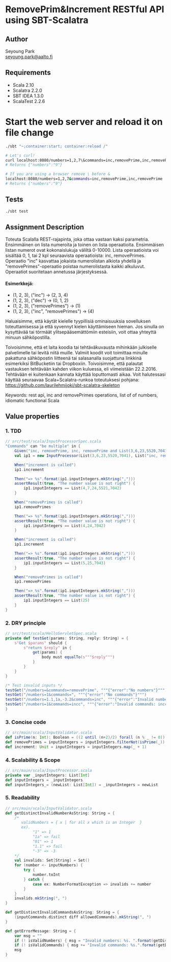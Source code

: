 # RemovePrim&Increment RESTful API using SBT-Scalatra

## Author
Seyoung Park<br>
[seyoung.park@aalto.fi](seyoung.park@aalto.fi)

## Requirements
* Scala 2.10
* Scalatra 2.2.0
* SBT IDEA 1.3.0
* ScalaTest 2.2.6

# Start the web server and reload it on file change
```bash
./sbt "~;container:start; container:reload /"

# Let's curl!
curl localhost:8080/numbers=1,2,7\&commands=inc,removePrime,inc,removePrime
# Returns {"numbers":"9"}

# If you are using a browser remove \ before &
localhost:8080/numbers=1,2,7&commands=inc,removePrime,inc,removePrime
# Returns {"numbers":"9"}
```
## Tests
```bash
./sbt test
```

## Assignment Description
Toteuta Scalalla REST-rajapinta, joka ottaa vastaan kaksi parametria. Ensimmäinen on lista numeroita ja toinen on lista operaatioita. Ensimmäisen listan numerot ovat kokonaislukuja väliltä 0-10000. Lista operaatioista voi sisältää 0, 1, tai 2 kpl seuraavista operaatioista: inc, removePrimes. Operaatio "inc" kasvattaa jokaista numerolistan alkiota yhdellä ja "removePrimes"-operaatio poistaa numerolistasta kaikki alkuluvut. Operaatiot suoritetaan annetussa järjestyksessä.

#### Esimerkkejä:
* (1, 2, 3), ("inc") -> (2, 3, 4)
* (1, 2, 3), ("dec") -> (0, 1, 2)
* (1, 2, 3), ("removePrimes") -> (1)
* (1, 2, 3), ("inc", "removePrimes") -> (4)

Haluaisimme, että käytät kielelle tyypillisiä ominaisuuksia sovelluksen toteuttamisessa ja että syvennyt kielen käyttämiseen hieman. Jos sinulla on kysyttävää tai törmäät ylitsepääsemättömiin esteisiin, voit ottaa yhteyttä minuun sähköpostilla.

Toivoisimme, että et laita koodia tai tehtäväkuvausta mihinkään julkiselle palvelimelle tai levitä niitä muille. Valmiit koodit voit toimittaa minulle pakattuna sähköpostin liitteenä tai salasanalla suojattuna linkkinä esimerkiksi BitBucketiin tai Dropboxiin. Toivoisimme, että palautat vastauksen tehtävään kahden viikon kuluessa, eli viimeistään 22.2.2016. Tehtävään ei kuitenkaan kannata käyttää loputtomasti aikaa. Voit halutessasi käyttää seuraavaa Scala+Scalatra-runkoa toteutuksesi pohjana: https://github.com/laurilehmijoki/sbt-scalatra-skeleton

Keywords: rest api, inc and removePrimes operations, list of of numbers, idiomatic functional Scala


## Value properties
### 1. TDD
```scala
// src/test/scala/InputProcessorSpec.scala
"Commands" can "be multiple" in {
    Given("inc, removePrime, inc, removePrime and List(3,6,23,5520,7041)")
    val ip1 = new InputProcessor(List(3,6,23,5520,7041), List("inc, removePrime, inc, removePrime"))

    When("increment is called")
    ip1.increment

    Then("=> %s".format(ip1.inputIntegers.mkString(",")))
    assertResult(true, "The number value is not right") {
        ip1.inputIntegers == List(4,7,24,5521,7042)
    }

    When("removePrimes is called")
    ip1.removePrimes

    Then("=> %s".format(ip1.inputIntegers.mkString(",")))
    assertResult(true, "The number value is not right") {
        ip1.inputIntegers == List(4,24,7042)
    }

    When("increment is called")
    ip1.increment

    Then("=> %s".format(ip1.inputIntegers.mkString(",")))
    assertResult(true, "The number value is not right") {
        ip1.inputIntegers == List(5,25,7043)
    }

    When("removePrimes is called")
    ip1.removePrimes

    Then("=> %s".format(ip1.inputIntegers.mkString(",")))
    assertResult(true, "The number value is not right") {
        ip1.inputIntegers == List(25)
    }
}
```
### 2. DRY principle
```scala
// src/test/scala/HelloServletSpec.scala
private def testGet(params: String, reply: String) = {
    s"Get $params" should {
        s"return $reply" in {
            get(params) {
                body must equalTo(s"""$reply""")
            }
        }
    }
}

/* Test invalid inputs */
testGet("/numbers=&commands=removePrime", """{"error":"No numbers"}""")
testGet("/numbers=1&commands=", """{"error":"No commands"}""")
testGet("/numbers=1.1,1a,-3.2&commands=inc", """{"error":"Invalid numbers: 1a, -3.2, 1.1. "}""")
testGet("/numbers=1&commands=incc", """{"error":"Invalid commands: incc."}""")
}
```

### 3. Concise code
```scala
// src/main/scala/InputValidator.scala
def isPrime(n: Int): Boolean = ((2 until (n+2)/2) forall (n % _ != 0)) && n > 1
def removePrimes = inputIntegers = inputIntegers.filterNot(isPrime(_))
def increment: Unit = inputIntegers = inputIntegers.map(_ + 1)
```

### 4. Scalability & Scope
```scala
// src/main/scala/InputProcessor.scala
private var _inputIntegers: List[Int]
def inputIntegers = _inputIntegers
def inputIntegers_= (newList: List[Int]) = _inputIntegers = newList
```

### 5. Readability
```scala
// src/main/scala/InputValidator.scala
def getDistinctInvalidNumberAsString: String = {
    /*
       validNumbers = { x | for all x which is an Integer  }
       ex).
            "1" => 1
            "1a" => fail
            "01" => 1
            "1.1" => fail
            "-3" => -3
    */
    val invalids: Set[String] = Set()
    for (number <- inputNumbers) {
        try {
            number.toInt
        } catch {
            case ex: NumberFormatException => invalids += number
        }
    }
    invalids.mkString(", ")
}

def getDistinctInvalidCommandsAsString: String = {
    (inputCommands.distinct diff allowedCommands).mkString(", ")
}

def getErrorMessage: String = {
    var msg = ""
    if (! isValidNumbers) { msg = "Invalid numbers: %s. ".format(getDistinctInvalidNumberAsString)}
    if (! isValidCommands) { msg += "Invalid commands: %s.".format(getDistinctInvalidCommandsAsString)}
    msg
}
```

